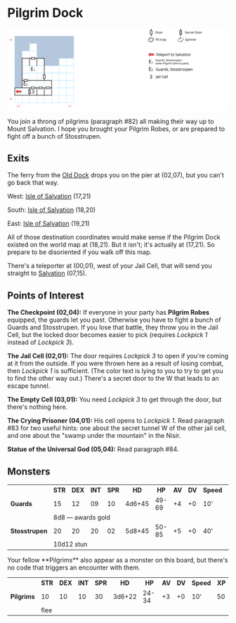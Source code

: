 # Pilgrim Dock

![map](pilgrim-dock.svg)

You join a throng of pilgrims (paragraph #82) all making their way up to Mount Salvation. I hope you brought your Pilgrim Robes, or are prepared to fight off a bunch of Stosstrupen.

## Exits

The ferry from the [Old Dock](old-dock.md) drops you on the pier at (02,07), but you can't go back that way.

West: [Isle of Salvation](dilmun.md) (17,21)

South: [Isle of Salvation](dilmun.md) (18,20)

East: [Isle of Salvation](dilmun.md) (19,21)

All of those destination coordinates would make sense if the Pilgrim Dock existed on the world map at (18,21). But it isn't; it's actually at (17,21). So prepare to be disoriented if you walk off this map.

There's a teleporter at (00,01), west of your Jail Cell, that will send you straight to [Salvation](salvation.md) (07,15).

## Points of Interest

**The Checkpoint (02,04):** If everyone in your party has **Pilgrim Robes** equipped, the guards let you past. Otherwise you have to fight a bunch of Guards and Stosstrupen. If you lose that battle, they throw you in the Jail Cell, but the locked door becomes easier to pick (requires *Lockpick 1* instead of *Lockpick 3*).

**The Jail Cell (02,01):** The door requires *Lockpick 3* to open if you're coming at it from the outside. If you were thrown here as a result of losing combat, then *Lockpick 1* is sufficient. (The color text is lying to you to try to get you to find the other way out.) There's a secret door to the W that leads to an escape tunnel.

**The Empty Cell (03,01):** You need *Lockpick 3* to get through the door, but there's nothing here.

**The Crying Prisoner (04,01):** His cell opens to *Lockpick 1*. Read paragraph #83 for two useful hints: one about the secret tunnel W of the other jail cell, and one about the "swamp under the mountain" in the Nisir.

**Statue of the Universal God (05,04):** Read paragraph #84.

## Monsters

<table>
  <tr>
    <th></th>
    <th>STR</th>
    <th>DEX</th>
    <th>INT</th>
    <th>SPR</th>
    <th>HD</th>
    <th>HP</th>
    <th>AV</th>
    <th>DV</th>
    <th>Speed</th>
    <th>XP</th>
  </tr>
  <tr>
    <td><b>Guards</b></td>
    <td>15</td>
    <td>12</td>
    <td>09</td>
    <td>10</td>
    <td>4d6+45</td>
    <td>49-69</td>
    <td>+4</td>
    <td>+0</td>
    <td>10'</td>
    <td>220</td>
  </tr>
  <tr>
    <td></td>
    <td colspan=10>8d8 — awards gold</td>
  </tr>
  <tr>
    <td><b>Stosstrupen</b></td>
    <td>20</td>
    <td>20</td>
    <td>20</td>
    <td>02</td>
    <td>5d8+45</td>
    <td>50-85</td>
    <td>+5</td>
    <td>+0</td>
    <td>40'</td>
    <td>180</td>
  </tr>
  <tr>
    <td></td>
    <td colspan=10>10d12 stun</td>
  </tr>
</table>
Your fellow **Pilgrims** also appear as a monster on this board, but there's no code that triggers an encounter with them.

<table>
  <tr>
    <th></th>
    <th>STR</th>
    <th>DEX</th>
    <th>INT</th>
    <th>SPR</th>
    <th>HD</th>
    <th>HP</th>
    <th>AV</th>
    <th>DV</th>
    <th>Speed</th>
    <th>XP</th>
  </tr>
  <tr>
    <td><b>Pilgrims</b></td>
    <td>10</td>
    <td>10</td>
    <td>10</td>
    <td>30</td>
    <td>3d6+22</td>
    <td>24-34</td>
    <td>+3</td>
    <td>+0</td>
    <td>10'</td>
    <td>50</td>
  </tr>
  <tr>
    <td></td>
    <td colspan=10>flee</td>
  </tr>
</table>
